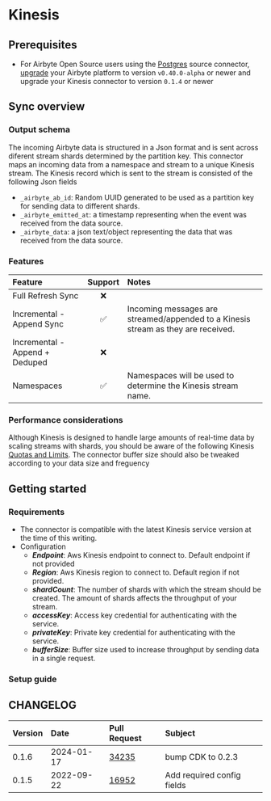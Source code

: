 # Kinesis

## Prerequisites

- For Airbyte Open Source users using the [Postgres](https://docs.airbyte.com/integrations/sources/postgres) source connector, [upgrade](https://docs.airbyte.com/operator-guides/upgrading-airbyte/) your Airbyte platform to version `v0.40.0-alpha` or newer and upgrade your Kinesis connector to version `0.1.4` or newer

## Sync overview

### Output schema

The incoming Airbyte data is structured in a Json format and is sent across diferent stream shards determined by the partition key.
This connector maps an incoming data from a namespace and stream to a unique Kinesis stream. The Kinesis record which is sent to the stream is consisted of the following Json fields

- `_airbyte_ab_id`: Random UUID generated to be used as a partition key for sending data to different shards.
- `_airbyte_emitted_at`: a timestamp representing when the event was received from the data source.
- `_airbyte_data`: a json text/object representing the data that was received from the data source.

### Features

| Feature                        | Support | Notes                                                                             |
| :----------------------------- | :-----: | :-------------------------------------------------------------------------------- |
| Full Refresh Sync              |   ❌    |                                                                                   |
| Incremental - Append Sync      |   ✅    | Incoming messages are streamed/appended to a Kinesis stream as they are received. |
| Incremental - Append + Deduped |   ❌    |                                                                                   |
| Namespaces                     |   ✅    | Namespaces will be used to determine the Kinesis stream name.                     |

### Performance considerations

Although Kinesis is designed to handle large amounts of real-time data by scaling streams with shards, you should be aware of the following Kinesis [Quotas and Limits](https://docs.aws.amazon.com/streams/latest/dev/service-sizes-and-limits.html).
The connector buffer size should also be tweaked according to your data size and freguency

## Getting started

### Requirements

- The connector is compatible with the latest Kinesis service version at the time of this writing.
- Configuration
  - **_Endpoint_**: Aws Kinesis endpoint to connect to. Default endpoint if not provided
  - **_Region_**: Aws Kinesis region to connect to. Default region if not provided.
  - **_shardCount_**: The number of shards with which the stream should be created. The amount of shards affects the throughput of your stream.
  - **_accessKey_**: Access key credential for authenticating with the service.
  - **_privateKey_**: Private key credential for authenticating with the service.
  - **_bufferSize_**: Buffer size used to increase throughput by sending data in a single request.

### Setup guide

## CHANGELOG

| Version | Date       | Pull Request                                             | Subject                    |
| :------ | :--------- | :------------------------------------------------------- | :------------------------- |
| 0.1.6    | 2024-01-17 | [34235](https://github.com/airbytehq/airbyte/pull/34235) | bump CDK to 0.2.3 |
| 0.1.5   | 2022-09-22 | [16952](https://github.com/airbytehq/airbyte/pull/16952) | Add required config fields |
